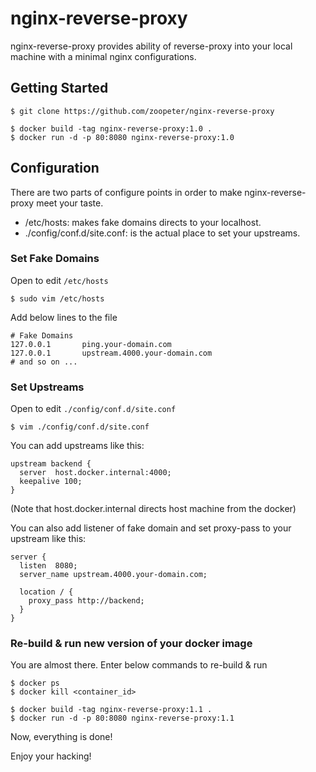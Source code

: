 # nginx-reverse-proxy

nginx-reverse-proxy provides ability of reverse-proxy into your local machine with a minimal nginx configurations.

## Getting Started
```
$ git clone https://github.com/zoopeter/nginx-reverse-proxy

$ docker build -tag nginx-reverse-proxy:1.0 .
$ docker run -d -p 80:8080 nginx-reverse-proxy:1.0
```

## Configuration
There are two parts of configure points in order to make nginx-reverse-proxy meet your taste.

- /etc/hosts: makes fake domains directs to your localhost.
- ./config/conf.d/site.conf: is the actual place to set your upstreams.

### Set Fake Domains
Open to edit `/etc/hosts`
```
$ sudo vim /etc/hosts
```

Add below lines to the file
```
# Fake Domains
127.0.0.1       ping.your-domain.com
127.0.0.1       upstream.4000.your-domain.com
# and so on ...
```

### Set Upstreams
Open to edit `./config/conf.d/site.conf`
```
$ vim ./config/conf.d/site.conf
```

You can add upstreams like this:
```
upstream backend {
  server  host.docker.internal:4000;
  keepalive 100;
}
```
(Note that host.docker.internal directs host machine from the docker)

You can also add listener of fake domain and set proxy-pass to your upstream like this:
```
server {
  listen  8080;
  server_name upstream.4000.your-domain.com;

  location / {
    proxy_pass http://backend;
  }
}
```

### Re-build & run new version of your docker image
You are almost there. Enter below commands to re-build & run
```
$ docker ps
$ docker kill <container_id>

$ docker build -tag nginx-reverse-proxy:1.1 .
$ docker run -d -p 80:8080 nginx-reverse-proxy:1.1
```

Now, everything is done!

Enjoy your hacking!
